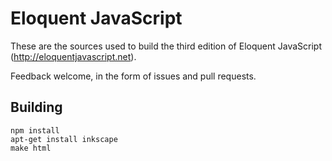 # Eloquent JavaScript

These are the sources used to build the third edition of Eloquent
JavaScript (http://eloquentjavascript.net).

Feedback welcome, in the form of issues and pull requests.

## Building

    npm install
    apt-get install inkscape
    make html
